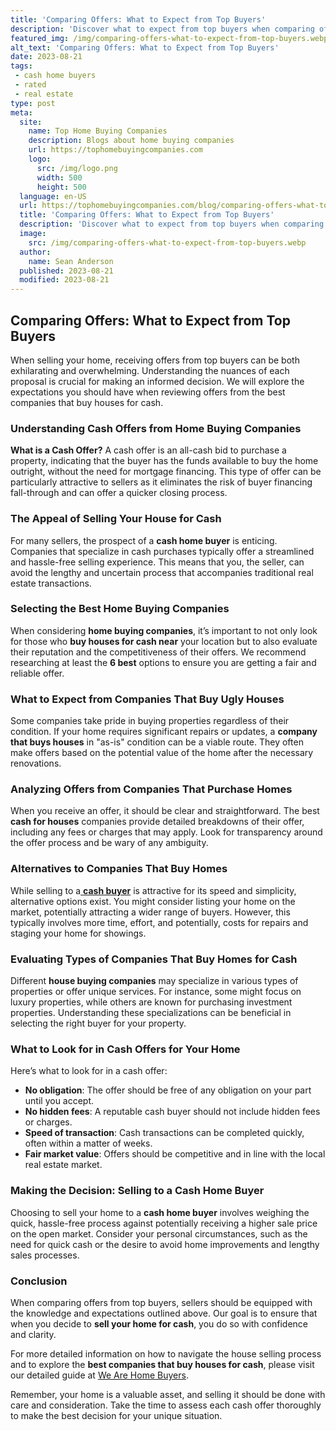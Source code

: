 ```yaml
---
title: 'Comparing Offers: What to Expect from Top Buyers'
description: 'Discover what to expect from top buyers when comparing offers. Get insights into the process and make informed decisions. Satisfy your curious mind now!'
featured_img: /img/comparing-offers-what-to-expect-from-top-buyers.webp
alt_text: 'Comparing Offers: What to Expect from Top Buyers'
date: 2023-08-21
tags:
 - cash home buyers
 - rated
 - real estate
type: post
meta:
  site:
    name: Top Home Buying Companies
    description: Blogs about home buying companies
    url: https://tophomebuyingcompanies.com
    logo:
      src: /img/logo.png
      width: 500
      height: 500
  language: en-US
  url: https://tophomebuyingcompanies.com/blog/comparing-offers-what-to-expect-from-top-buyers
  title: 'Comparing Offers: What to Expect from Top Buyers'
  description: 'Discover what to expect from top buyers when comparing offers. Get insights into the process and make informed decisions. Satisfy your curious mind now!'
  image:
    src: /img/comparing-offers-what-to-expect-from-top-buyers.webp
  author:
    name: Sean Anderson
  published: 2023-08-21
  modified: 2023-08-21
---
```



## Comparing Offers: What to Expect from Top Buyers

When selling your home, receiving offers from top buyers can be both exhilarating and overwhelming. Understanding the nuances of each proposal is crucial for making an informed decision. We will explore the expectations you should have when reviewing offers from the best companies that buy houses for cash.

### Understanding Cash Offers from Home Buying Companies

**What is a Cash Offer?**
A cash offer is an all-cash bid to purchase a property, indicating that the buyer has the funds available to buy the home outright, without the need for mortgage financing. This type of offer can be particularly attractive to sellers as it eliminates the risk of buyer financing fall-through and can offer a quicker closing process.

### The Appeal of Selling Your House for Cash

For many sellers, the prospect of a **cash home buyer** is enticing. Companies that specialize in cash purchases typically offer a streamlined and hassle-free selling experience. This means that you, the seller, can avoid the lengthy and uncertain process that accompanies traditional real estate transactions.

### Selecting the Best Home Buying Companies

When considering **home buying companies**, it’s important to not only look for those who **buy houses for cash near** your location but to also evaluate their reputation and the competitiveness of their offers. We recommend researching at least the **6 best** options to ensure you are getting a fair and reliable offer.

### What to Expect from Companies That Buy Ugly Houses

Some companies take pride in buying properties regardless of their condition. If your home requires significant repairs or updates, a **company that buys houses** in "as-is" condition can be a viable route. They often make offers based on the potential value of the home after the necessary renovations.

### Analyzing Offers from Companies That Purchase Homes

When you receive an offer, it should be clear and straightforward. The best **cash for houses** companies provide detailed breakdowns of their offer, including any fees or charges that may apply. Look for transparency around the offer process and be wary of any ambiguity.

### Alternatives to Companies That Buy Homes

While selling to a[  **cash buyer**](https://tophomebuyingcompanies.com/blog/understanding-the-business-model-of-home-buying-firms) is attractive for its speed and simplicity, alternative options exist. You might consider listing your home on the market, potentially attracting a wider range of buyers. However, this typically involves more time, effort, and potentially, costs for repairs and staging your home for showings.

### Evaluating Types of Companies That Buy Homes for Cash

Different **house buying companies** may specialize in various types of properties or offer unique services. For instance, some might focus on luxury properties, while others are known for purchasing investment properties. Understanding these specializations can be beneficial in selecting the right buyer for your property.

### What to Look for in Cash Offers for Your Home

Here’s what to look for in a cash offer:
  - **No obligation**: The offer should be free of any obligation on your part until you accept.
  - **No hidden fees**: A reputable cash buyer should not include hidden fees or charges.
  - **Speed of transaction**: Cash transactions can be completed quickly, often within a matter of weeks.
  - **Fair market value**: Offers should be competitive and in line with the local real estate market.

### Making the Decision: Selling to a Cash Home Buyer

Choosing to sell your home to a **cash home buyer** involves weighing the quick, hassle-free process against potentially receiving a higher sale price on the open market. Consider your personal circumstances, such as the need for quick cash or the desire to avoid home improvements and lengthy sales processes.

### Conclusion

When comparing offers from top buyers, sellers should be equipped with the knowledge and expectations outlined above. Our goal is to ensure that when you decide to **sell your home for cash**, you do so with confidence and clarity.

For more detailed information on how to navigate the house selling process and to explore the **best companies that buy houses for cash**, please visit our detailed guide at [We Are Home Buyers](https://www.wearehomebuyers.com/).

Remember, your home is a valuable asset, and selling it should be done with care and consideration. Take the time to assess each cash offer thoroughly to make the best decision for your unique situation.